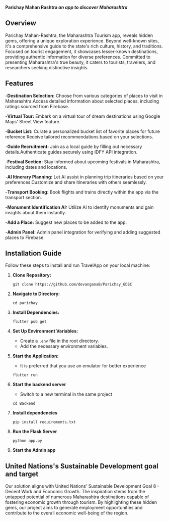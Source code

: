 **Parichay Mahan Rashtra _an app to discover Maharashtra_**

## Overview
Parichay Mahan-Rashtra, the Maharashtra Tourism app, reveals hidden gems, offering a unique exploration experience. Beyond well-known sites, it's a comprehensive guide to the state's rich culture, history, and traditions. Focused on tourist engagement, it showcases lesser-known destinations, providing authentic information for diverse preferences. Committed to presenting Maharashtra's true beauty, it caters to tourists, travelers, and researchers seeking distinctive insights.

## Features
-**Destination Selection:** Choose from various categories of places to visit in Maharashtra.Access detailed information about selected places, including ratings sourced from Firebase.

-**Virtual Tour:** Embark on a virtual tour of dream destinations using Google Maps' Street View feature.

-**Bucket List:** Curate a personalized bucket list of favorite places for future reference.Receive tailored recommendations based on your selections.

-**Guide Recruitment:** Join as a local guide by filling out necessary details.Authenticate guides securely using IDFY API integration.

-**Festival Section:** Stay informed about upcoming festivals in Maharashtra, including dates and locations.

-**AI Itinerary Planning:** Let AI assist in planning trip itineraries based on your preferences.Customize and share itineraries with others seamlessly.

-**Transport Booking:** Book flights and trains directly within the app via the transport section.

-**Monument Identification AI:** Utilize AI to identify monuments and gain insights about them instantly.

-**Add a Place:** Suggest new places to be added to the app.

-**Admin Panel:** Admin panel integration for verifying and adding suggested places to Firebase.

## Installation Guide
Follow these steps to install and run TravelApp on your local machine:

1. **Clone Repository:**
   ```
   git clone https://github.com/devanganaB/Parichay_GDSC
   ```

2. **Navigate to Directory:**
   ```
   cd parichay
   ```

3. **Install Dependencies:**
   ```
   flutter pub get
   ```

4. **Set Up Environment Variables:**
   - Create a `.env` file in the root directory.
   - Add the necessary environment variables.

5. **Start the Application:**
   - It is preferred that you use an emulator for better experience
   ```
   flutter run
   ```

7. **Start the backend server**
   - Switch to a new terminal in the same project
   ```
   cd Backend
   ```
8. **Install dependencies**
   ```
   pip install requirements.txt
   ```
9. **Run the Flask Server**
   ```
   python app.py
   ```
10. **Start the Admin app**

##  United Nations's Sustainable Development goal and target
Our solution aligns with United Nations' Sustainable Development Goal 8 - Decent Work and Economic Growth. The inspiration stems from the untapped potential of numerous Maharashtra destinations capable of fostering economic growth through tourism. By highlighting these hidden gems, our project aims to generate employment opportunities and contribute to the overall economic well-being of the region.



